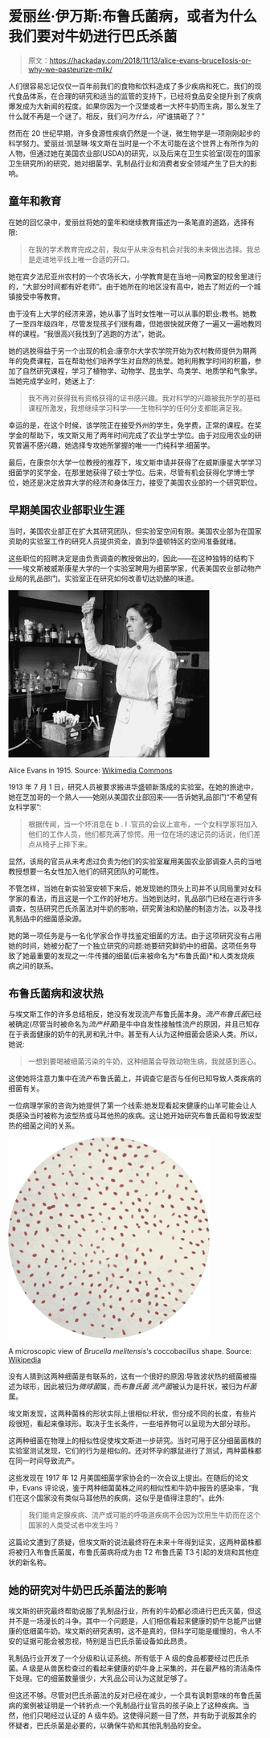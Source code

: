 # 爱丽丝·伊万斯:布鲁氏菌病，或者为什么我们要对牛奶进行巴氏杀菌

> 原文：<https://hackaday.com/2018/11/13/alice-evans-brucellosis-or-why-we-pasteurize-milk/>

人们很容易忘记仅仅一百年前我们的食物和饮料造成了多少疾病和死亡。我们的现代食品体系，在合理的研究和适当的监管的支持下，已经将食品安全提升到了疾病爆发成为大新闻的程度。如果你因为一个汉堡或者一大杯牛奶而生病，那么发生了什么就不再是一个谜了。相反，我们问*为什么，问*“谁搞砸了？”

然而在 20 世纪早期，许多食源性疾病仍然是一个谜，微生物学是一项刚刚起步的科学努力。爱丽丝·凯瑟琳·埃文斯在当时是一个不太可能在这个世界上有所作为的人物，但通过她在美国农业部(USDA)的研究，以及后来在卫生实验室(现在的国家卫生研究所)的研究，她对细菌学、乳制品行业和消费者安全领域产生了巨大的影响。

## 童年和教育

在她的回忆录中，爱丽丝将她的童年和继续教育描述为一条笔直的道路，选择有限:

> 在我的学术教育完成之前，我似乎从来没有机会对我的未来做出选择。我总是走进地平线上唯一合适的开口。

她在宾夕法尼亚州农村的一个农场长大，小学教育是在当地一间教室的校舍里进行的，“大部分时间都有好老师”。由于她所在的地区没有高中，她去了附近的一个城镇接受中等教育。

由于没有上大学的经济来源，她从事了当时女性唯一可以从事的职业:教书。她教了一至四年级四年，尽管发现孩子们很有趣，但她很快就厌倦了一遍又一遍地教同样的课程。“我很高兴我找到了逃跑的方法”，她说。

她的逃脱得益于另一个出现的机会:康奈尔大学农学院开始为农村教师提供为期两年的免费课程，旨在帮助他们培养学生对自然的热爱。她利用教学时间的积蓄，参加了自然研究课程，学习了植物学、动物学、昆虫学、鸟类学、地质学和气象学。当她完成学业时，她迷上了:

> 我不再对获得我有资格获得的证书感兴趣。我对科学的兴趣被我所学的基础课程所激发，我想继续学习科学——生物科学的任何分支都能满足我。

幸运的是，在这个时候，该学院正在接受外州的学生，免学费，正常的课程。在奖学金的帮助下，埃文斯又用了两年时间完成了农业学士学位。由于对应用农业的研究普遍不感兴趣，她选择专攻她所掌握的唯一一门纯科学:细菌学。

最后，在康奈尔大学一位教授的推荐下，埃文斯申请并获得了在威斯康星大学学习细菌学的奖学金，在那里她获得了硕士学位。后来，尽管有机会获得化学博士学位，她还是决定放弃大学的经济和身体压力，接受了美国农业部的一个研究职位。

## 早期美国农业部职业生涯

当时，美国农业部正在扩大其研究团队，但实验室空间有限。美国农业部为在国家资助的实验室工作的研究人员提供资金，直到华盛顿特区的空间准备就绪。

这些职位的招聘决定是由负责调查的教授做出的，因此——在这种独特的结构下——埃文斯被威斯康星大学的一个实验室聘用为细菌学家，代表美国农业部动物产业局的乳品部门。实验室正在研究如何改善切达奶酪的味道。

![Portrait of Alice Evans in a laboratory, observing a test tube](img/402d56df31af9b72d525baeaf8de9eb1.png)

Alice Evans in 1915\. Source: [Wikimedia Commons](https://commons.wikimedia.org/wiki/File:Alice_C._Evans,_National_Photo_Company_portrait,_circa_1915.jpg)

1913 年 7 月 1 日，研究人员被要求搬进华盛顿新落成的实验室。在她的旅途中，她在芝加哥的一个熟人——她刚从美国农业部回来——告诉她乳品部门“不希望有女科学家”:

> 根据传闻，当一个坏消息在 b . I .官员的会议上宣布，一个女科学家将加入他们的工作人员，他们都充满了惊愕。用一位在场的速记员的话说，他们差点从椅子上摔下来。

显然，该局的官员从未考虑过负责为他们的实验室雇用美国农业部调查人员的当地教授想要一名女性加入他们的研究团队的可能性。

不管怎样，当她在新实验室安顿下来后，她发现她的顶头上司并不认同局里对女科学家的看法，而且这是一个工作的好地方。当她到达时，乳品部门已经在进行许多调查，包括研究巴氏杀菌法对牛奶的影响，研究黄油和奶酪的制造方法，以及寻找乳制品中的细菌感染源。

她的第一项任务是与一名化学家合作寻找鉴定细菌的方法。由于这项研究没有占用她的时间，她被分配了一个独立研究的问题:她要研究鲜奶中的细菌。这项任务导致了她最重要的发现之一:牛传播的细菌(后来被命名为*布鲁氏菌)*和人类发烧疾病之间的联系。

## 布鲁氏菌病和波状热

与埃文斯工作的许多总结相反，她没有发现流产布鲁氏菌本身。*流产布鲁氏菌*已经被确定(尽管当时被命名为*流产杆菌*)是牛中自发性接触性流产的原因，并且已知存在于表面健康的奶牛的乳房和乳汁中。甚至有人认为这种细菌会感染人类。所以，她说:

> 一想到要喝被细菌污染的牛奶，这种细菌会导致动物生病，我就感到恶心。

这使她将注意力集中在流产布鲁氏菌上，并调查它是否与任何已知导致人类疾病的细菌有关。

一位病理学家的咨询为她提供了第一个线索:她发现看起来健康的山羊可能会让人类感染当时被称为波型热或马耳他热的疾病。这让她开始研究布鲁氏菌和导致波型热的细菌之间的关系。

![](img/94fce1ec61464b3e3ceaffdfb7277c88.png)

A microscopic view of *Brucella melitensis*‘s coccobacillus shape. Source: [Wikipedia](https://en.wikipedia.org/wiki/Brucella#/media/File:Brucella_melitensis.jpg)

没有人猜到这两种细菌是有联系的，这有一个很好的原因:导致波状热的细菌被描述为球形，因此被归为*微球菌*属，而*布鲁氏菌* *流产菌*被认为是杆状，被归为*杆菌*属。

埃文斯发现，这两种菌株的形状实际上很相似:杆状，但分成不同的长度，有些片段很短，看起来像球形。取决于生长条件，一些培养物可以呈现为大部分球形。

这两种细菌在物理上的相似性促使埃文斯进一步研究。当时可用于区分细菌菌株的实验室测试发现，它们的行为是相似的。还对怀孕的豚鼠进行了测试，两种菌株都在同一时间导致流产。

这些发现在 1917 年 12 月美国细菌学家协会的一次会议上提出。在随后的论文中，Evans 评论说，鉴于两种细菌菌株之间的相似性和牛奶中报告的感染率，“我们在这个国家没有类似马耳他热的疾病，这似乎是值得注意的”。此外:

> 我们能肯定腺疾病、流产或可能的呼吸道疾病不会因为饮用生牛奶而在这个国家的人类受试者中发生吗？

这篇论文遭到了质疑，但埃文斯的说法最终将在未来十年得到证实，这两种菌株都将被归入布鲁氏菌属，布鲁氏菌病将成为由 T2 布鲁氏菌 T3 引起的发烧和其他症状的新名称。

## 她的研究对牛奶巴氏杀菌法的影响

埃文斯的研究最终帮助说服了乳制品行业，所有的牛奶都必须进行巴氏灭菌，但这并不是一场漫长的斗争。其中一个问题是，人们相信看起来健康的奶牛总能产出健康的低细菌牛奶。埃文斯的研究表明，这不是真的，但科学可能是缓慢的，令人不安的证据可能会被忽视，特别是当巴氏杀菌设备如此昂贵。

乳制品行业开发了一个分级和认证系统。所有低于 A 级的食品都要经过巴氏杀菌。A 级是从兽医检查过的看起来健康的奶牛身上采集的，并在最严格的清洁条件下处理。它的细菌数量很少，大乳品公司认为这就足够了。

但这还不够。尽管对巴氏杀菌法的反对已经在减少，一个具有讽刺意味的布鲁氏菌病的案例被证明是一个转折点:一个乳制品行业官员的孩子染上了这种疾病。当然，他们只喝经过认证的 A 级牛奶。这使得问题一目了然，并有助于说服其余的怀疑者，巴氏杀菌是必要的，以确保牛奶和其他乳制品的安全。